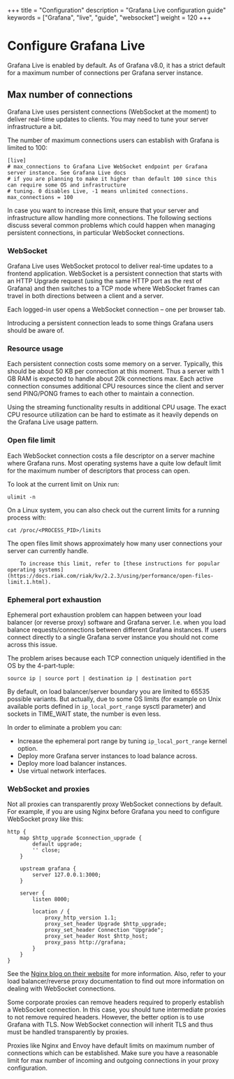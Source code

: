 +++
title = "Configuration"
description = "Grafana Live configuration guide"
keywords = ["Grafana", "live", "guide", "websocket"]
weight = 120
+++

# Configure Grafana Live

Grafana Live is enabled by default. As of Grafana v8.0, it has a strict default for a maximum number of connections per Grafana server instance. 

## Max number of connections

Grafana Live uses persistent connections (WebSocket at the moment) to deliver real-time updates to clients. You may need to tune your server infrastructure a bit.

The number of maximum connections users can establish with Grafana is limited to 100:

```
[live]
# max_connections to Grafana Live WebSocket endpoint per Grafana server instance. See Grafana Live docs
# if you are planning to make it higher than default 100 since this can require some OS and infrastructure
# tuning. 0 disables Live, -1 means unlimited connections.
max_connections = 100
```

In case you want to increase this limit, ensure that your server and infrastructure allow handling more connections. The following sections discuss several common problems which could happen when managing persistent connections, in particular WebSocket connections.

### WebSocket

Grafana Live uses WebSocket protocol to deliver real-time updates to a frontend application. WebSocket is a persistent connection that starts with an HTTP Upgrade request (using the same HTTP port as the rest of Grafana) and then switches to a TCP mode where WebSocket frames can travel in both directions between a client and a server.

Each logged-in user opens a WebSocket connection – one per browser tab.

Introducing a persistent connection leads to some things Grafana users should be aware of.

### Resource usage

Each persistent connection costs some memory on a server. Typically, this should be about 50 KB per connection at this moment. Thus a server with 1 GB RAM is expected to handle about 20k connections max. Each active connection consumes additional CPU resources since the client and server send PING/PONG frames to each other to maintain a connection.

Using the streaming functionality results in additional CPU usage. The exact CPU resource utilization can be hard to estimate as it heavily depends on the Grafana Live usage pattern.

### Open file limit

Each WebSocket connection costs a file descriptor on a server machine where Grafana runs. Most operating systems have a quite low default limit for the maximum number of descriptors that process can open.

To look at the current limit on Unix run:

```
ulimit -n
```

On a Linux system, you can also check out the current limits for a running process with:

```
cat /proc/<PROCESS_PID>/limits
```

The open files limit shows approximately how many user connections your server can currently handle.
		

		To increase this limit, refer to [these instructions for popular operating systems](https://docs.riak.com/riak/kv/2.2.3/using/performance/open-files-limit.1.html).

### Ephemeral port exhaustion

Ephemeral port exhaustion problem can happen between your load balancer (or reverse proxy) software and Grafana server. I.e. when you load balance requests/connections between different Grafana instances. If users connect directly to a single Grafana server instance you should not come across this issue.

The problem arises because each TCP connection uniquely identified in the OS by the 4-part-tuple:

```
source ip | source port | destination ip | destination port
```

By default, on load balancer/server boundary you are limited to 65535 possible variants. But actually, due to some OS limits (for example on Unix available ports defined in `ip_local_port_range` sysctl parameter) and sockets in TIME_WAIT state, the number is even less.

In order to eliminate a problem you can:

- Increase the ephemeral port range by tuning `ip_local_port_range` kernel option.
- Deploy more Grafana server instances to load balance across.
- Deploy more load balancer instances.
- Use virtual network interfaces.

### WebSocket and proxies

Not all proxies can transparently proxy WebSocket connections by default. For example, if you are using Nginx before Grafana you need to configure WebSocket proxy like this:

```
http {
    map $http_upgrade $connection_upgrade {
        default upgrade;
        '' close;
    }
 
    upstream grafana {
        server 127.0.0.1:3000;
    }
 
    server {
        listen 8000;

        location / {
            proxy_http_version 1.1;
            proxy_set_header Upgrade $http_upgrade;
            proxy_set_header Connection "Upgrade";
            proxy_set_header Host $http_host;
            proxy_pass http://grafana;
        }
    }
}
```

See the [Nginx blog on their website](https://www.nginx.com/blog/websocket-nginx/) for more information. Also, refer to your load balancer/reverse proxy documentation to find out more information on dealing with WebSocket connections.

Some corporate proxies can remove headers required to properly establish a WebSocket connection. In this case, you should tune intermediate proxies to not remove required headers. However, the better option is to use Grafana with TLS. Now WebSocket connection will inherit TLS and thus must be handled transparently by proxies.

Proxies like Nginx and Envoy have default limits on maximum number of connections which can be established. Make sure you have a reasonable limit for max number of incoming and outgoing connections in your proxy configuration.
